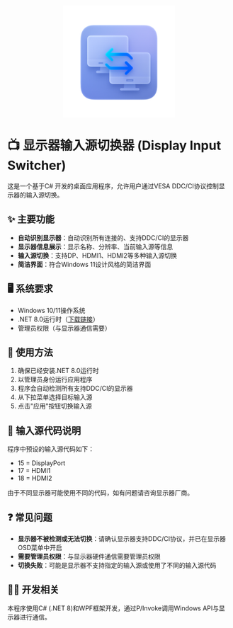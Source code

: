 <p align="center">
  <img src="InputMux.png" alt="InputMux Logo" width="50%">
</p>

# 📺 显示器输入源切换器 (Display Input Switcher)

这是一个基于C# 开发的桌面应用程序，允许用户通过VESA DDC/CI协议控制显示器的输入源切换。

## ✨ 主要功能

- **自动识别显示器**：自动识别所有连接的、支持DDC/CI的显示器
- **显示器信息展示**：显示名称、分辨率、当前输入源等信息
- **输入源切换**：支持DP、HDMI1、HDMI2等多种输入源切换
- **简洁界面**：符合Windows 11设计风格的简洁界面

## 🖥️ 系统要求

- Windows 10/11操作系统
- .NET 8.0运行时（[下载链接](https://dotnet.microsoft.com/download/dotnet/8.0)）
- 管理员权限（与显示器通信需要）

## 🚀 使用方法

1. 确保已经安装.NET 8.0运行时
2. 以管理员身份运行应用程序
3. 程序会自动检测所有支持DDC/CI的显示器
4. 从下拉菜单选择目标输入源
5. 点击"应用"按钮切换输入源

## 🔌 输入源代码说明

程序中预设的输入源代码如下：
- 15 = DisplayPort
- 17 = HDMI1
- 18 = HDMI2

由于不同显示器可能使用不同的代码，如有问题请咨询显示器厂商。

## ❓ 常见问题

- **显示器不被检测或无法切换**：请确认显示器支持DDC/CI协议，并已在显示器OSD菜单中开启
- **需要管理员权限**：与显示器硬件通信需要管理员权限
- **切换失败**：可能是显示器不支持指定的输入源或使用了不同的输入源代码

## 👨‍💻 开发相关

本程序使用C# (.NET 8)和WPF框架开发，通过P/Invoke调用Windows API与显示器进行通信。 